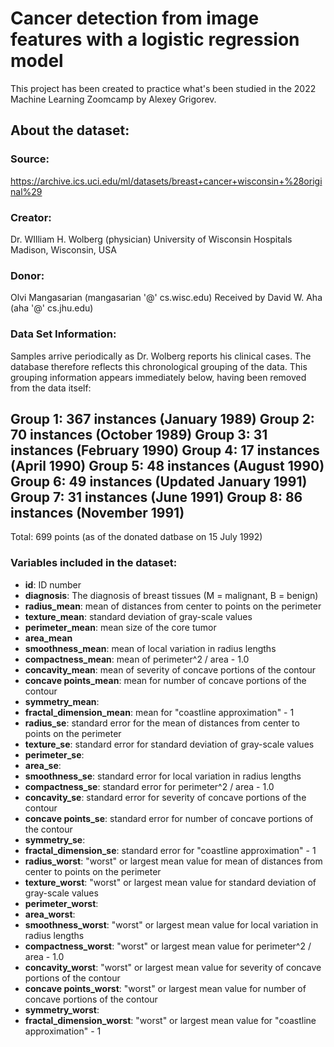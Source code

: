 # Cancer detection from image features with a logistic regression model

This project has been created to practice what's been studied in the 2022 Machine Learning Zoomcamp by Alexey Grigorev.

## About the dataset:

### Source: 
https://archive.ics.uci.edu/ml/datasets/breast+cancer+wisconsin+%28original%29

### Creator:
Dr. WIlliam H. Wolberg (physician)
University of Wisconsin Hospitals
Madison, Wisconsin, USA

### Donor:
Olvi Mangasarian (mangasarian '@' cs.wisc.edu)
Received by David W. Aha (aha '@' cs.jhu.edu)

### Data Set Information:
Samples arrive periodically as Dr. Wolberg reports his clinical cases. The database therefore reflects this chronological grouping of the data. This grouping information appears immediately below, having been removed from the data itself:

Group 1: 367 instances (January 1989)
Group 2: 70 instances (October 1989)
Group 3: 31 instances (February 1990)
Group 4: 17 instances (April 1990)
Group 5: 48 instances (August 1990)
Group 6: 49 instances (Updated January 1991)
Group 7: 31 instances (June 1991)
Group 8: 86 instances (November 1991)
-----------------------------------------
Total: 699 points (as of the donated datbase on 15 July 1992)

### Variables included in the dataset:
- **id**: ID number
- **diagnosis**: The diagnosis of breast tissues (M = malignant, B = benign)
- **radius_mean**: mean of distances from center to points on the perimeter
- **texture_mean**: standard deviation of gray-scale values
- **perimeter_mean**: mean size of the core tumor
- **area_mean** 
- **smoothness_mean**: mean of local variation in radius lengths
- **compactness_mean**: mean of perimeter^2 / area - 1.0
- **concavity_mean**: mean of severity of concave portions of the contour
- **concave points_mean**: mean for number of concave portions of the contour
- **symmetry_mean**: 
- **fractal_dimension_mean**: mean for "coastline approximation" - 1
- **radius_se**: standard error for the mean of distances from center to points on the perimeter
- **texture_se**: standard error for standard deviation of gray-scale values
- **perimeter_se**:
- **area_se**:
- **smoothness_se**: standard error for local variation in radius lengths
- **compactness_se**: standard error for perimeter^2 / area - 1.0
- **concavity_se**: standard error for severity of concave portions of the contour
- **concave points_se**: standard error for number of concave portions of the contour
- **symmetry_se**: 
- **fractal_dimension_se**: standard error for "coastline approximation" - 1
- **radius_worst**: "worst" or largest mean value for mean of distances from center to points on the perimeter
- **texture_worst**: "worst" or largest mean value for standard deviation of gray-scale values
- **perimeter_worst**:
- **area_worst**:
- **smoothness_worst**: "worst" or largest mean value for local variation in radius lengths
- **compactness_worst**: "worst" or largest mean value for perimeter^2 / area - 1.0
- **concavity_worst**: "worst" or largest mean value for severity of concave portions of the contour
- **concave points_worst**: "worst" or largest mean value for number of concave portions of the contour
- **symmetry_worst**:
- **fractal_dimension_worst**: "worst" or largest mean value for "coastline approximation" - 1
